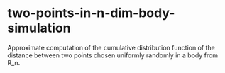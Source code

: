 # two-points-in-n-dim-body-simulation
Approximate computation of the cumulative distribution function of the distance between two points chosen uniformly randomly in a body from R_n.
